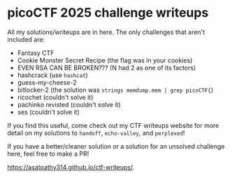 # picoCTF 2025 challenge writeups
All my solutions/writeups are in here. The only challenges that aren't included are:
- Fantasy CTF
- Cookie Monster Secret Recipe (the flag was in your cookies)
- EVEN RSA CAN BE BROKEN??? (N had 2 as one of its factors)
- hashcrack (use `hashcat`)
- guess-my-cheese-2
- bitlocker-2 (the solution was `strings memdump.mem | grep picoCTF{`)
- ricochet (couldn't solve it)
- pachinko revisted (couldn't solve it)
- ses (couldn't solve it)

If you find this useful, come check out my CTF writeups website for more detail on my solutions to `handoff`, `echo-valley`, and `perplexed`!

If you have a better/cleaner solution or a solution for an unsolved challenge here, feel free to make a PR!

https://asatpathy314.github.io/ctf-writeups/.
